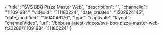 {
    "title": "SVS BBQ Pizza Master Web",
    "description": "",
    "channelid": "111091684",
    "videoid": "111180224",
    "date_created": "1502924145",
    "date_modified": "1504049176",
    "type": "captivate",
    "layout": "channelVideo",
    "url": "\/bbbusa-latest-videos\/svs-bbq-pizza-master-web-ft20280\/111091684-111180224"
}